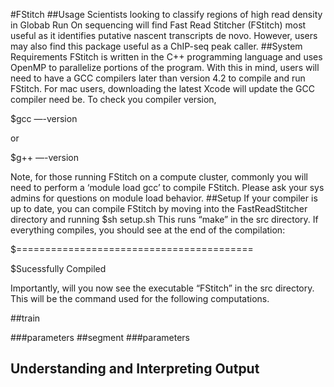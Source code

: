 #FStitch
##Usage
Scientists looking to classify regions of high read density in Globab Run On sequencing will find Fast Read Stitcher (FStitch) most useful as it identifies putative nascent transcripts de novo. However, users may also find this package useful as a ChIP-seq peak caller.
##System Requirements
FStitch is written in the C++ programming language and uses OpenMP to parallelize portions of the program.  With this in mind, users will need to have a GCC compilers later than version 4.2 to compile and run FStitch. For mac users, downloading the latest Xcode will update the GCC compiler need be. To check you compiler version, 

$gcc —-version

or 

$g++ —-version

Note, for those running FStitch on a compute cluster, commonly you will need to perform a ‘module load gcc<version>’ to compile FStitch. Please ask your sys admins for questions on module load behavior. 
##Setup
If your compiler is up to date, you can compile FStitch by moving into the FastReadStitcher directory and running 
$sh setup.sh
This runs “make” in the src directory. If everything compiles, you should see at the end of the compilation:

$=========================================

$Sucessfully Compiled

Importantly, will you now see the executable “FStitch” in the src directory. This will be the command used for the following computations. 

##train



###parameters
##segment
###parameters
## Understanding and Interpreting Output


